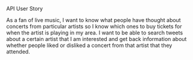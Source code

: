 API User Story

As a fan of live music, I want to know what people have thought about concerts from particular artists so I know which ones to buy tickets for when the artist is playing in my area.
I want to be able to search tweets about a certain artist that I am interested and get back information about whether people liked or disliked a concert from that artist that they attended.
